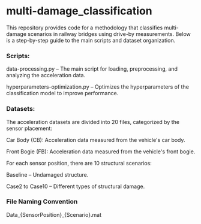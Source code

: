 # multi-damage_classification
This repository provides code for a methodology that classifies multi-damage scenarios in railway bridges using drive-by measurements. Below is a step-by-step guide to the main scripts and dataset organization.

### Scripts:

data-processing.py – The main script for loading, preprocessing, and analyzing the acceleration data.

hyperparameters-optimization.py – Optimizes the hyperparameters of the classification model to improve performance.

### Datasets:

The acceleration datasets are divided into 20 files, categorized by the sensor placement:

Car Body (CB): Acceleration data measured from the vehicle's car body.

Front Bogie (FB): Acceleration data measured from the vehicle's front bogie.

For each sensor position, there are 10 structural scenarios:

Baseline – Undamaged structure.

Case2 to Case10 – Different types of structural damage.

### File Naming Convention

Data_{SensorPosition}_{Scenario}.mat
